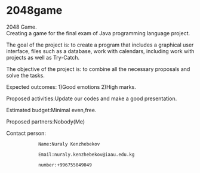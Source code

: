 # 2048game
2048 Game.   
Creating a game for the final exam of Java programming language project.

The goal of the project is: to create a program that includes a graphical user interface,
files such as a database, work with calendars, including work with projects as well as Try-Catch.

The objective of the project is: to combine all the necessary proposals and solve the tasks.

Expected outcomes: 1)Good emotions 2)High marks.

Proposed activities:Update our codes and make a good presentation.

Estimated budget:Minimal even,free.

Proposed partners:Nobody(Me)

Contact person: 

                Name:Nuraly Kenzhebekov

                Email:nuraly.kenzhebekov@iaau.edu.kg
                
                number:+996755049049
                






